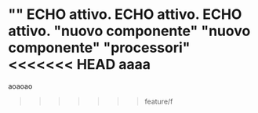 "" 
ECHO attivo.
ECHO attivo.
ECHO attivo.
"nuovo componente" 
"nuovo componente" 
"processori" 
<<<<<<< HEAD
aaaa
=======
aoaoao 
>>>>>>> feature/f
